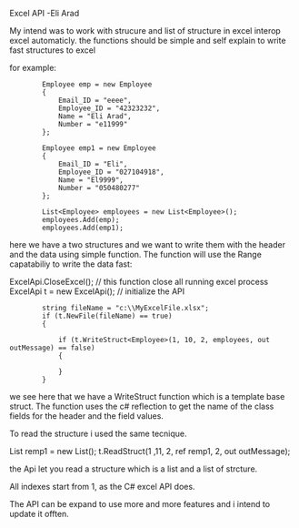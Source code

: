 Excel API -Eli Arad

My intend was to work with strucure and list of structure in excel interop excel automaticly.
the functions should be simple and self explain to write fast structures to excel

for example:

			Employee emp = new Employee
            {
                Email_ID = "eeee",
                Employee_ID = "42323232",
                Name = "Eli Arad",
                Number = "e11999"
            };

            Employee emp1 = new Employee
            {
                Email_ID = "Eli",
                Employee_ID = "027104918",
                Name = "El9999",
                Number = "050480277"
            };

            List<Employee> employees = new List<Employee>();
			employees.Add(emp);
            employees.Add(emp1);

here we have  a two structures and we want to write them with the header and the data using simple function.
The function will use the Range capatabiliy to write the data fast:

 ExcelApi.CloseExcel(); // this function close all running excel process
 ExcelApi t = new ExcelApi();  // initialize the API
           
            string fileName = "c:\\MyExcelFile.xlsx";
            if (t.NewFile(fileName) == true)
            {
            
                if (t.WriteStruct<Employee>(1, 10, 2, employees, out outMessage) == false)
                {

                }
		    }
we see here that we have  a WriteStruct function which is a template base struct.
The function uses the c# reflection to get the name of the class fields for the header and the field values.

To read the structure i used the same tecnique.

 List<Employee> remp1 = new List<Employee>();
 t.ReadStruct<Employee>(1 ,11, 2, ref remp1, 2, out outMessage);

 the Api let you read a structure which is a list and a list of strcture.

 All indexes start from 1, as the C# excel API does.

The API can be expand to use more and more features and i intend to update it offten.


